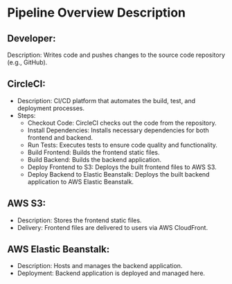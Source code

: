 # Pipeline Overview Description

## Developer:

Description: Writes code and pushes changes to the source code repository (e.g., GitHub).

## CircleCI:

* Description: CI/CD platform that automates the build, test, and deployment processes.
* Steps:
  * Checkout Code: CircleCI checks out the code from the repository.
  * Install Dependencies: Installs necessary dependencies for both frontend and backend.
  * Run Tests: Executes tests to ensure code quality and functionality.
  * Build Frontend: Builds the frontend static files.
  * Build Backend: Builds the backend application.
  * Deploy Frontend to S3: Deploys the built frontend files to AWS S3.
  * Deploy Backend to Elastic Beanstalk: Deploys the built backend application to AWS Elastic Beanstalk.

## AWS S3:

* Description: Stores the frontend static files.
* Delivery: Frontend files are delivered to users via AWS CloudFront.

## AWS Elastic Beanstalk:

* Description: Hosts and manages the backend application.
* Deployment: Backend application is deployed and managed here.